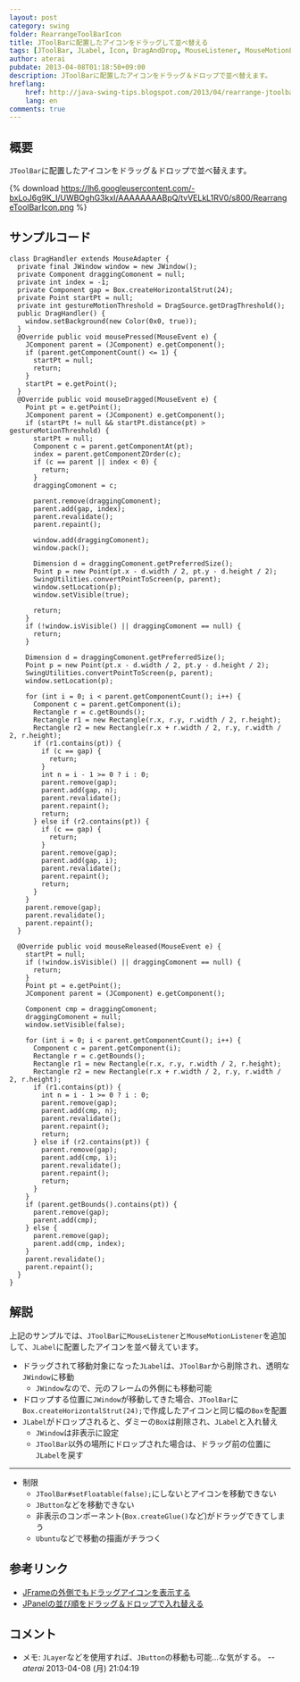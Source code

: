 ```yaml
---
layout: post
category: swing
folder: RearrangeToolBarIcon
title: JToolBarに配置したアイコンをドラッグして並べ替える
tags: [JToolBar, JLabel, Icon, DragAndDrop, MouseListener, MouseMotionListener, JWindow]
author: aterai
pubdate: 2013-04-08T01:18:50+09:00
description: JToolBarに配置したアイコンをドラッグ＆ドロップで並べ替えます。
hreflang:
    href: http://java-swing-tips.blogspot.com/2013/04/rearrange-jtoolbar-icon-by-drag-and-drop.html
    lang: en
comments: true
---
```

## 概要
`JToolBar`に配置したアイコンをドラッグ＆ドロップで並べ替えます。

{% download https://lh6.googleusercontent.com/-bxLoJ6g9K_I/UWBOghG3kxI/AAAAAAAABpQ/tvVELkL1RV0/s800/RearrangeToolBarIcon.png %}

## サンプルコード
<pre class="prettyprint"><code>class DragHandler extends MouseAdapter {
  private final JWindow window = new JWindow();
  private Component draggingComonent = null;
  private int index = -1;
  private Component gap = Box.createHorizontalStrut(24);
  private Point startPt = null;
  private int gestureMotionThreshold = DragSource.getDragThreshold();
  public DragHandler() {
    window.setBackground(new Color(0x0, true));
  }
  @Override public void mousePressed(MouseEvent e) {
    JComponent parent = (JComponent) e.getComponent();
    if (parent.getComponentCount() &lt;= 1) {
      startPt = null;
      return;
    }
    startPt = e.getPoint();
  }
  @Override public void mouseDragged(MouseEvent e) {
    Point pt = e.getPoint();
    JComponent parent = (JComponent) e.getComponent();
    if (startPt != null &amp;&amp; startPt.distance(pt) &gt; gestureMotionThreshold) {
      startPt = null;
      Component c = parent.getComponentAt(pt);
      index = parent.getComponentZOrder(c);
      if (c == parent || index &lt; 0) {
        return;
      }
      draggingComonent = c;

      parent.remove(draggingComonent);
      parent.add(gap, index);
      parent.revalidate();
      parent.repaint();

      window.add(draggingComonent);
      window.pack();

      Dimension d = draggingComonent.getPreferredSize();
      Point p = new Point(pt.x - d.width / 2, pt.y - d.height / 2);
      SwingUtilities.convertPointToScreen(p, parent);
      window.setLocation(p);
      window.setVisible(true);

      return;
    }
    if (!window.isVisible() || draggingComonent == null) {
      return;
    }

    Dimension d = draggingComonent.getPreferredSize();
    Point p = new Point(pt.x - d.width / 2, pt.y - d.height / 2);
    SwingUtilities.convertPointToScreen(p, parent);
    window.setLocation(p);

    for (int i = 0; i &lt; parent.getComponentCount(); i++) {
      Component c = parent.getComponent(i);
      Rectangle r = c.getBounds();
      Rectangle r1 = new Rectangle(r.x, r.y, r.width / 2, r.height);
      Rectangle r2 = new Rectangle(r.x + r.width / 2, r.y, r.width / 2, r.height);
      if (r1.contains(pt)) {
        if (c == gap) {
          return;
        }
        int n = i - 1 &gt;= 0 ? i : 0;
        parent.remove(gap);
        parent.add(gap, n);
        parent.revalidate();
        parent.repaint();
        return;
      } else if (r2.contains(pt)) {
        if (c == gap) {
          return;
        }
        parent.remove(gap);
        parent.add(gap, i);
        parent.revalidate();
        parent.repaint();
        return;
      }
    }
    parent.remove(gap);
    parent.revalidate();
    parent.repaint();
  }

  @Override public void mouseReleased(MouseEvent e) {
    startPt = null;
    if (!window.isVisible() || draggingComonent == null) {
      return;
    }
    Point pt = e.getPoint();
    JComponent parent = (JComponent) e.getComponent();

    Component cmp = draggingComonent;
    draggingComonent = null;
    window.setVisible(false);

    for (int i = 0; i &lt; parent.getComponentCount(); i++) {
      Component c = parent.getComponent(i);
      Rectangle r = c.getBounds();
      Rectangle r1 = new Rectangle(r.x, r.y, r.width / 2, r.height);
      Rectangle r2 = new Rectangle(r.x + r.width / 2, r.y, r.width / 2, r.height);
      if (r1.contains(pt)) {
        int n = i - 1 &gt;= 0 ? i : 0;
        parent.remove(gap);
        parent.add(cmp, n);
        parent.revalidate();
        parent.repaint();
        return;
      } else if (r2.contains(pt)) {
        parent.remove(gap);
        parent.add(cmp, i);
        parent.revalidate();
        parent.repaint();
        return;
      }
    }
    if (parent.getBounds().contains(pt)) {
      parent.remove(gap);
      parent.add(cmp);
    } else {
      parent.remove(gap);
      parent.add(cmp, index);
    }
    parent.revalidate();
    parent.repaint();
  }
}
</code></pre>

## 解説
上記のサンプルでは、`JToolBar`に`MouseListener`と`MouseMotionListener`を追加して、`JLabel`に配置したアイコンを並べ替えています。

- ドラッグされて移動対象になった`JLabel`は、`JToolBar`から削除され、透明な`JWindow`に移動
    - `JWindow`なので、元のフレームの外側にも移動可能
- ドロップする位置に`JWindow`が移動してきた場合、`JToolBar`に`Box.createHorizontalStrut(24);`で作成したアイコンと同じ幅の`Box`を配置
- `JLabel`がドロップされると、ダミーの`Box`は削除され、`JLabel`と入れ替え
    - `JWindow`は非表示に設定
    - `JToolBar`以外の場所にドロップされた場合は、ドラッグ前の位置に`JLabel`を戻す

<!-- dummy comment line for breaking list -->

- - - -
- 制限
    - `JToolBar#setFloatable(false);`にしないとアイコンを移動できない
    - `JButton`などを移動できない
    - 非表示のコンポーネント(`Box.createGlue()`など)がドラッグできてしまう
    - `Ubuntu`などで移動の描画がチラつく

<!-- dummy comment line for breaking list -->

## 参考リンク
- [JFrameの外側でもドラッグアイコンを表示する](http://ateraimemo.com/Swing/DragSourceMotionListener.html)
- [JPanelの並び順をドラッグ＆ドロップで入れ替える](http://ateraimemo.com/Swing/RearrangeOrderOfPanels.html)

<!-- dummy comment line for breaking list -->

## コメント
- メモ: `JLayer`などを使用すれば、`JButton`の移動も可能…な気がする。 -- *aterai* 2013-04-08 (月) 21:04:19

<!-- dummy comment line for breaking list -->
